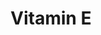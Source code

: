 ---
authors:
- ReactomeTeam
description: Vitamins A, D, E and K are lipophilic compounds, the so-called fat-soluble
  vitamins. Because of their lipophilicity, fat-soluble vitamins are solubilised and
  transported by intracellular carrier proteins to exert their actions. Alpha-tocopherol,
  the main form of vitamin E found in the body, is transported by alpha-tocopherol
  transfer protein (TTPA) in hepatic cells (Kono & Arai 2015, Schmolz et al. 2016).  View
  original pathway at [http://www.reactome.org/PathwayBrowser/#DIAGRAM=8877627 Reactome].
last-edited: 2021-01-25
organisms:
- Homo sapiens
redirect_from:
- /index.php/Pathway:WP4112
- /instance/WP4112
schema-jsonld:
- '@context': https://schema.org/
  '@id': https://wikipathways.github.io/pathways/WP4112.html
  '@type': Dataset
  creator:
    '@type': Organization
    name: WikiPathways
  description: Vitamins A, D, E and K are lipophilic compounds, the so-called fat-soluble
    vitamins. Because of their lipophilicity, fat-soluble vitamins are solubilised
    and transported by intracellular carrier proteins to exert their actions. Alpha-tocopherol,
    the main form of vitamin E found in the body, is transported by alpha-tocopherol
    transfer protein (TTPA) in hepatic cells (Kono & Arai 2015, Schmolz et al. 2016).  View
    original pathway at [http://www.reactome.org/PathwayBrowser/#DIAGRAM=8877627 Reactome].
  keywords:
  - 'alpha-TOH '
  - alpha-TOH
  - TTPA:alpha-TOH
  - TTPA
  - 'TTPA '
  license: CC0
  name: Vitamin E
seo: CreativeWork
title: Vitamin E
wpid: WP4112
---